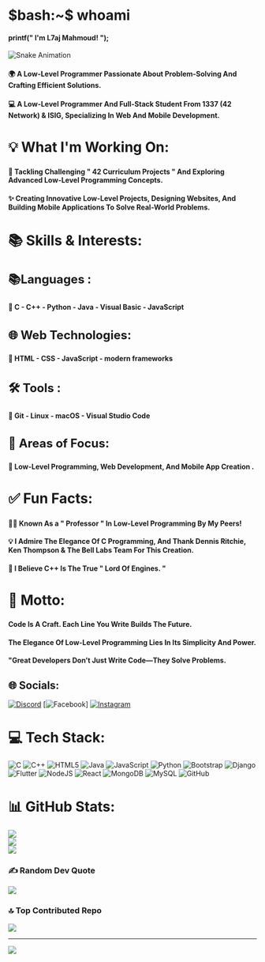 <h1>$bash:~$ whoami</h1>
<h4>printf(" I'm L7aj Mahmoud! ");</h4>  
<img src="https://camo.githubusercontent.com/14a646a2ab516c4af8961aa726117a10597be3f0e8d2711d716217fd544a2bd5/68747470733a2f2f70726f66696c652d726561646d652d67656e657261746f722e636f6d2f6173736574732f736e616b652e737667" alt="Snake Animation" />

<h4>🌍 A Low-Level Programmer Passionate About Problem-Solving And Crafting Efficient Solutions.</h4>
<h4>💻 A Low-Level Programmer And Full-Stack Student From 1337 (42 Network) & ISIG, Specializing In Web And Mobile     Development.</h4>

<h2 style="font-size:28px;">💡 What I'm Working On:</h2>
<h4>🎯 Tackling Challenging " 42 Curriculum Projects " And Exploring Advanced Low-Level Programming Concepts.</h4>
<h4>✨ Creating Innovative Low-Level Projects, Designing Websites, And Building Mobile Applications To Solve Real-World Problems.</h4>

<h2 style="font-size:28px;">📚 Skills & Interests:</h2>
<h3 style="font-size:24px;">📚Languages :</h3>
<h4> 🎯 C - C++ - Python - Java - Visual Basic - JavaScript</h4>
<h3 style="font-size:24px;">🌐​ Web Technologies:</h3> 
<h4> 🎯 HTML - CSS - JavaScript - modern frameworks</h4>
<h3 style="font-size:24px;">🛠️ Tools :</h3>
<h4>🎯 Git - Linux - macOS - Visual Studio Code</h4>
<h3 style="font-size:24px;">🔭​ Areas of Focus:</h3> 
<h4> 🎯 Low-Level Programming, Web Development, And Mobile App Creation .</h4>

<h2 style="font-size:28px;">✅​ Fun Facts:</h2>
<h4>🧑‍🏫 Known As a " Professor " In Low-Level Programming By My Peers!</h4>
<h4>💡 I Admire The Elegance Of C Programming, And Thank Dennis Ritchie, Ken Thompson & The Bell Labs Team For This Creation.</h4>
<h4>🚀 I Believe C++ Is The True " Lord Of Engines. "</h4>

<h2 style="font-size:28px;">🌟 Motto:</h2>
<h4> Code Is A Craft. Each Line You Write Builds The Future. </h4> 
<h4>The Elegance Of Low-Level Programming Lies In Its Simplicity And Power.</h4>
<h4>"Great Developers Don’t Just Write Code—They Solve Problems.</h4>  

## 🌐 Socials:
[![Discord](https://img.shields.io/badge/Discord-%237289DA.svg?logo=discord&logoColor=white)](https://discord.gg/maen-naj) [![Facebook](https://img.shields.io/badge/Facebook-%231877F2.svg?logo=Facebook&logoColor=white)] [![Instagram](https://img.shields.io/badge/Instagram-%23E4405F.svg?logo=Instagram&logoColor=white)](https://instagram.com/_l7aj_mahmoud) 

# 💻 Tech Stack:
![C](https://img.shields.io/badge/c-%2300599C.svg?style=for-the-badge&logo=c&logoColor=white) ![C++](https://img.shields.io/badge/c++-%2300599C.svg?style=for-the-badge&logo=c%2B%2B&logoColor=white) ![HTML5](https://img.shields.io/badge/html5-%23E34F26.svg?style=for-the-badge&logo=html5&logoColor=white) ![Java](https://img.shields.io/badge/java-%23ED8B00.svg?style=for-the-badge&logo=openjdk&logoColor=white) ![JavaScript](https://img.shields.io/badge/javascript-%23323330.svg?style=for-the-badge&logo=javascript&logoColor=%23F7DF1E) ![Python](https://img.shields.io/badge/python-3670A0?style=for-the-badge&logo=python&logoColor=ffdd54) ![Bootstrap](https://img.shields.io/badge/bootstrap-%238511FA.svg?style=for-the-badge&logo=bootstrap&logoColor=white) ![Django](https://img.shields.io/badge/django-%23092E20.svg?style=for-the-badge&logo=django&logoColor=white) ![Flutter](https://img.shields.io/badge/Flutter-%2302569B.svg?style=for-the-badge&logo=Flutter&logoColor=white) ![NodeJS](https://img.shields.io/badge/node.js-6DA55F?style=for-the-badge&logo=node.js&logoColor=white) ![React](https://img.shields.io/badge/react-%2320232a.svg?style=for-the-badge&logo=react&logoColor=%2361DAFB) ![MongoDB](https://img.shields.io/badge/MongoDB-%234ea94b.svg?style=for-the-badge&logo=mongodb&logoColor=white) ![MySQL](https://img.shields.io/badge/mysql-4479A1.svg?style=for-the-badge&logo=mysql&logoColor=white) ![GitHub](https://img.shields.io/badge/github-%23121011.svg?style=for-the-badge&logo=github&logoColor=white)

# 📊 GitHub Stats:
![](https://github-readme-stats.vercel.app/api?username=L7AJMAHMOUD&theme=dark&hide_border=false&include_all_commits=true&count_private=true)<br/>
![](https://github-readme-streak-stats.herokuapp.com/?user=L7AJMAHMOUD&theme=dark&hide_border=false)<br/>
![](https://github-readme-stats.vercel.app/api/top-langs/?username=L7AJMAHMOUD&theme=dark&hide_border=false&include_all_commits=true&count_private=true&layout=compact)

### ✍️ Random Dev Quote
![](https://quotes-github-readme.vercel.app/api?type=horizontal&theme=radical)

### 🔝 Top Contributed Repo
![](https://github-contributor-stats.vercel.app/api?username=L7AJMAHMOUD&limit=5&theme=radical&combine_all_yearly_contributions=true)

---
[![](https://visitcount.itsvg.in/api?id=L7AJMAHMOUD&icon=4&color=7)](https://visitcount.itsvg.in)
